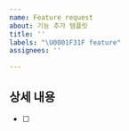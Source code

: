 ```yaml
---
name: Feature request
about: 기능 추가 템플릿
title: ''
labels: "\U0001F31F feature"
assignees: ''

---
```


## 상세 내용

- [ ]  ~~~~~~~
